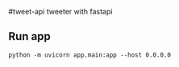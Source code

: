 #tweet-api
tweeter with fastapi

## Run app

```shell
python -m uvicorn app.main:app --host 0.0.0.0
```